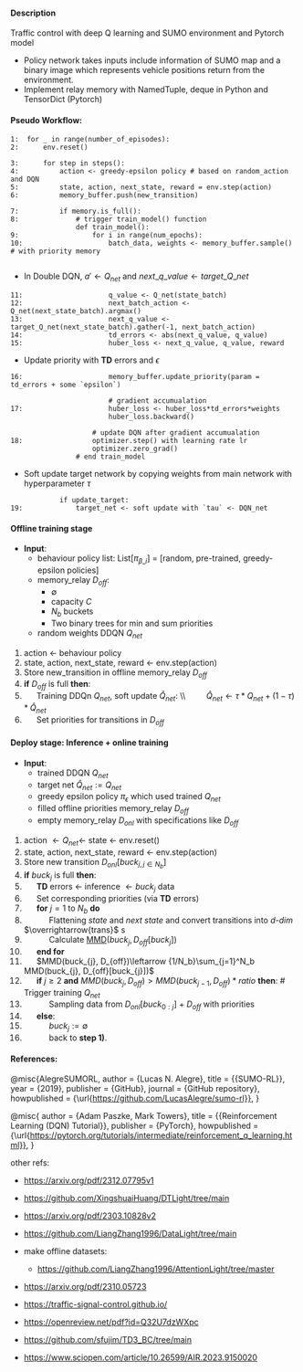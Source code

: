 #### Description
Traffic control with deep Q learning and SUMO environment and Pytorch model
- Policy network takes inputs include information of SUMO map and a binary image which
represents vehicle positions return from the environment.
- Implement relay memory with NamedTuple, deque in Python and TensorDict (Pytorch)

#### Pseudo Workflow:
```
1:  for _ in range(number_of_episodes): 
2:      env.reset()

3:      for step in steps():
4:          action <- greedy-epsilon policy # based on random_action and DQN
5:          state, action, next_state, reward = env.step(action)
6:          memory_buffer.push(new_transition) 

7:          if memory.is_full():
8:              # trigger train_model() function
                def train_model():
9:                  for i in range(num_epochs):
10:                     batch_data, weights <- memory_buffer.sample() # with priority memory
                        
```

- In Double DQN, $`a'\leftarrow Q_{net}`$ and $`next\_q\_value\leftarrow target\_Q\_net`$
```
11:                     q_value <- Q_net(state_batch)
12:                     next_batch_action <- Q_net(next_state_batch).argmax()
13:                     next_q_value <- target_Q_net(next_state_batch).gather(-1, next_batch_action)
14:                     td_errors <- abs(next_q_value, q_value)
15:                     huber_loss <- next_q_value, q_value, reward
```

- Update priority with **TD** errors and $\epsilon$
```
16:                     memory_buffer.update_priority(param = td_errors + some `epsilon`)
                        
                        # gradient accumualation
17:                     huber_loss <- huber_loss*td_errors*weights
                        huber_loss.backward()
                    
                    # update DQN after gradient accumualation
18:                 optimizer.step() with learning rate lr
                    optimizer.zero_grad()
                # end train_model

```
- Soft update target network by copying weights from main network with hyperparameter $\tau$
```
            if update_target:
19:             target_net <- soft update with `tau` <- DQN_net

```

#### Offline training stage
- **Input**: 
    - behaviour policy list: List[$`\pi_{\beta\_i}`$] = [random, pre-trained, greedy-epsilon policies]
    - memory_relay $D_{off}$:
        - $\emptyset$
        - capacity $C$
        - $N_b$ buckets
        - Two binary trees for min and sum priorities
    - random weights DDQN $Q_{net}$
1. action $\leftarrow$ behaviour policy
2. state, action, next_state, reward $\leftarrow$ env.step(action)
3. Store new_transition in offline memory_relay $D_{off}$
4. **if** $D_{off}$ is full **then**:
5. &ensp; &ensp; Training DDQn $Q_{net}$, soft update $\hat{Q}_{net}:$ \\\\
&ensp; &ensp; &ensp; $\hat{Q}_{net}\leftarrow\tau*Q_{net}+(1-\tau)*\hat{Q}_{net}$
6. &ensp; &ensp; Set priorities for transitions in $D_{off}$

#### Deploy stage: Inference + online training
- **Input**:
    - trained DDQN $Q_{net}$
    - target net $\hat{Q}_{net}:=Q_{net}$
    - greedy epsilon policy $\pi_{\epsilon}$ which used trained $Q_{net}$
    - filled offline priorities memory_relay $D_{off}$
    - empty memory_relay $D_{onl}$ with specifications like $D_{off}$

1. action $\leftarrow Q_{net}\leftarrow$ state $\leftarrow$ env.reset()
2. state, action, next_state, reward $\leftarrow$ env.step(action)
3. Store new transition $D_{onl}[buck_{j,j\in N_b}]$
4. **if** $buck_{j}$ is full **then**:
5. &ensp; &ensp; **TD** errors $\leftarrow$ inference $\leftarrow buck_{j}$ data
6. &ensp; &ensp; Set corresponding priorities (via **TD** errors)
7. &ensp; &ensp; **for** $j=1$ to $N_b$ **do**
7. &ensp; &ensp; &ensp; &ensp; Flattening _state_ and _next_ _state_ and 
convert transitions into _d-dim_ $\overrightarrow{trans}$ s
8. &ensp; &ensp; &ensp; &ensp; Calculate [MMD](https://pytorch.org/ignite/generated/ignite.metrics.MaximumMeanDiscrepancy.html)$(buck_{j}, D_{off}[buck_{j}])$
9. &ensp; &ensp; **end for**
10. &ensp; &ensp; $MMD(buck_{j}, D_{off})\leftarrow {1/N_b}\sum_{j=1}^N_b MMD(buck_{j}, D_{off}[buck_{j}])$
11. &ensp; &ensp; **if** $j\geq2$ **and** $MMD(buck_{j}, D_{off}) > MMD(buck_{j-1}, D_{off})*ratio$ **then**: # Trigger training $Q_{net}$
12. &ensp; &ensp; &ensp; &ensp; Sampling data from $D_{onl}[buck_{0:j}]$ + $D_{off}$ with priorities
13. &ensp; &ensp;  **else**:
14. &ensp; &ensp; &ensp; &ensp; $buck_{j}:=\emptyset$
15. &ensp; &ensp; &ensp; &ensp; back to **step 1)**.



#### References: 
@misc{AlegreSUMORL,
    author = {Lucas N. Alegre},
    title = {{SUMO-RL}},
    year = {2019},
    publisher = {GitHub},
    journal = {GitHub repository},
    howpublished = {\url{https://github.com/LucasAlegre/sumo-rl}},
}

@misc{
    author = {Adam Paszke, Mark Towers},
    title = {{Reinforcement Learning (DQN) Tutorial}},
    publisher = {PyTorch},
    howpublished = {\url{https://pytorch.org/tutorials/intermediate/reinforcement_q_learning.html}},
}






other refs:
- https://arxiv.org/pdf/2312.07795v1
- https://github.com/XingshuaiHuang/DTLight/tree/main

- https://arxiv.org/pdf/2303.10828v2
- https://github.com/LiangZhang1996/DataLight/tree/main
- make offline datasets:
    - https://github.com/LiangZhang1996/AttentionLight/tree/master


- https://arxiv.org/pdf/2310.05723

- https://traffic-signal-control.github.io/


- https://openreview.net/pdf?id=Q32U7dzWXpc
- https://github.com/sfujim/TD3_BC/tree/main

- https://www.sciopen.com/article/10.26599/AIR.2023.9150020
